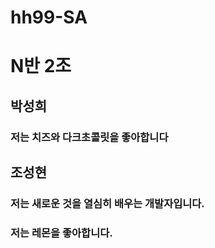 # hh99-SA

# N반 2조

## 박성희

### 저는 치즈와 다크초콜릿을 좋아합니다

## 조성현

### 저는 새로운 것을 열심히 배우는 개발자입니다.

### 저는 레몬을 좋아합니다.

